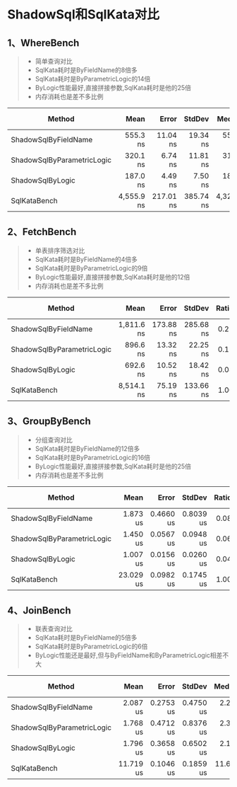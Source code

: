 ﻿# ShadowSql和SqlKata对比

## 1、WhereBench
>* 简单查询对比
>* SqlKata耗时是ByFieldName的8倍多
>* SqlKata耗时是ByParametricLogic的14倍
>* ByLogic性能最好,直接拼接参数,SqlKata耗时是他的25倍
>* 内存消耗也是差不多比例

| Method                     | Mean       | Error     | StdDev    | Median     | Ratio | RatioSD | Gen0   | Allocated | Alloc Ratio |
|--------------------------- |-----------:|----------:|----------:|-----------:|------:|--------:|-------:|----------:|------------:|
| ShadowSqlByFieldName       |   555.3 ns |  11.04 ns |  19.34 ns |   551.9 ns |  0.12 |    0.01 |      - |    1664 B |        0.13 |
| ShadowSqlByParametricLogic |   320.1 ns |   6.74 ns |  11.81 ns |   319.1 ns |  0.07 |    0.01 |      - |    1112 B |        0.09 |
| ShadowSqlByLogic           |   187.0 ns |   4.49 ns |   7.50 ns |   185.8 ns |  0.04 |    0.00 |      - |     608 B |        0.05 |
| SqlKataBench               | 4,555.9 ns | 217.01 ns | 385.74 ns | 4,322.3 ns |  1.01 |    0.12 | 0.7000 |   12712 B |        1.00 |

## 2、FetchBench
>* 单表排序筛选对比
>* SqlKata耗时是ByFieldName的4倍多
>* SqlKata耗时是ByParametricLogic的9倍
>* ByLogic性能最好,直接拼接参数,SqlKata耗时是他的12倍
>* 内存消耗也是差不多比例

| Method                     | Mean       | Error     | StdDev    | Ratio | RatioSD | Gen0   | Allocated | Alloc Ratio |
|--------------------------- |-----------:|----------:|----------:|------:|--------:|-------:|----------:|------------:|
| ShadowSqlByFieldName       | 1,811.6 ns | 173.88 ns | 285.68 ns |  0.21 |    0.03 | 0.1000 |   2.47 KB |        0.13 |
| ShadowSqlByParametricLogic |   896.6 ns |  13.32 ns |  22.25 ns |  0.11 |    0.00 | 0.1000 |   2.03 KB |        0.11 |
| ShadowSqlByLogic           |   692.6 ns |  10.52 ns |  18.42 ns |  0.08 |    0.00 |      - |   1.41 KB |        0.07 |
| SqlKataBench               | 8,514.1 ns |  75.19 ns | 133.66 ns |  1.00 |    0.02 | 1.1000 |  19.08 KB |        1.00 |

## 3、GroupByBench
>* 分组查询对比
>* SqlKata耗时是ByFieldName的12倍多
>* SqlKata耗时是ByParametricLogic的16倍
>* ByLogic性能最好,直接拼接参数,SqlKata耗时是他的25倍
>* 内存消耗也是差不多比例

| Method                     | Mean      | Error     | StdDev    | Ratio | RatioSD | Gen0   | Allocated | Alloc Ratio |
|--------------------------- |----------:|----------:|----------:|------:|--------:|-------:|----------:|------------:|
| ShadowSqlByFieldName       |  1.873 us | 0.4660 us | 0.8039 us |  0.08 |    0.03 | 0.2000 |    4.1 KB |        0.06 |
| ShadowSqlByParametricLogic |  1.450 us | 0.0567 us | 0.0948 us |  0.06 |    0.00 | 0.1000 |    3.2 KB |        0.05 |
| ShadowSqlByLogic           |  1.007 us | 0.0156 us | 0.0260 us |  0.04 |    0.00 | 0.1000 |   2.41 KB |        0.04 |
| SqlKataBench               | 23.029 us | 0.0982 us | 0.1745 us |  1.00 |    0.01 | 3.7000 |  63.46 KB |        1.00 |

## 4、JoinBench
>* 联表查询对比
>* SqlKata耗时是ByFieldName的5倍多
>* SqlKata耗时是ByParametricLogic的6倍
>* ByLogic性能还是最好,但与ByFieldName和ByParametricLogic相差不大

| Method                     | Mean      | Error     | StdDev    | Median    | Ratio | RatioSD | Gen0   | Allocated | Alloc Ratio |
|--------------------------- |----------:|----------:|----------:|----------:|------:|--------:|-------:|----------:|------------:|
| ShadowSqlByFieldName       |  2.087 us | 0.2753 us | 0.4750 us |  2.240 us |  0.18 |    0.04 | 0.2000 |   4.95 KB |        0.19 |
| ShadowSqlByParametricLogic |  1.768 us | 0.4712 us | 0.8376 us |  2.300 us |  0.15 |    0.07 | 0.2000 |   3.52 KB |        0.14 |
| ShadowSqlByLogic           |  1.796 us | 0.3658 us | 0.6502 us |  2.127 us |  0.15 |    0.05 | 0.1000 |   2.89 KB |        0.11 |
| SqlKataBench               | 11.719 us | 0.1046 us | 0.1859 us | 11.666 us |  1.00 |    0.02 | 1.5000 |  25.89 KB |        1.00 |

